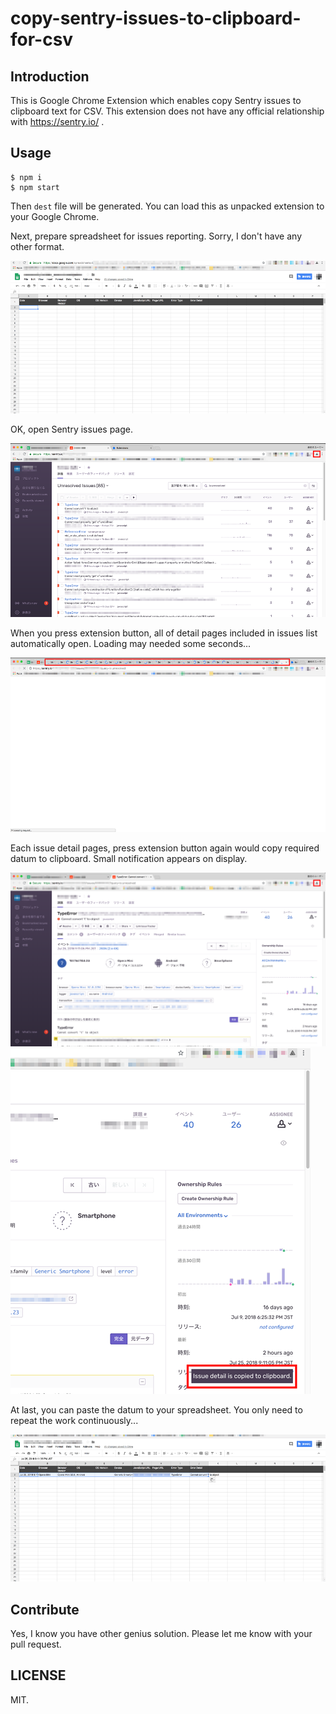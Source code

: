# copy-sentry-issues-to-clipboard-for-csv

## Introduction

This is Google Chrome Extension which enables copy Sentry issues to clipboard text for CSV. This extension does not have any official relationship with https://sentry.io/ .

## Usage

```
$ npm i
$ npm start
```

Then `dest` file will be generated. You can load this as unpacked extension to your Google Chrome.

Next, prepare spreadsheet for issues reporting. Sorry, I don't have any other format.

![](workspace/assets/images/1.png)

OK, open Sentry issues page.

![](workspace/assets/images/2.png)

When you press extension button, all of detail pages included in issues list automatically open. Loading may needed some seconds...

![](workspace/assets/images/3.png)

Each issue detail pages, press extension button again would copy required datum to clipboard. Small notification appears on display.

![](workspace/assets/images/4.png)
![](workspace/assets/images/5.png)

At last, you can paste the datum to your spreadsheet. You only need to repeat the work continuously...

![](workspace/assets/images/6.png)

## Contribute

Yes, I know you have other genius solution. Please let me know with your pull request.

## LICENSE

MIT.
